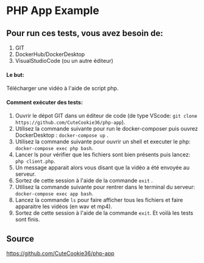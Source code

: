 # PHP App Example

## Pour run ces tests, vous avez besoin de:
1. GIT
2. DockerHub/DockerDesktop 
3. VisualStudioCode (ou un autre éditeur)

#### Le but: 
Télécharger une vidéo à l'aide de script php.

#### Comment exécuter des tests:
1. Ouvrir le dépot GIT dans un éditeur de code (de type VScode: `git clone https://github.com/CuteCookie36/php-app`).
2. Utilisez la commande suivante pour run le docker-composer puis ouvrez DockerDesktop : `docker-compose up` .
3. Utilisez la commande suivante pour ouvrir un shell et executer le php: `docker-compose exec php bash`.
4. Lancer ls pour vérifier que les fichiers sont bien présents puis lancez: `php client.php`.
5. Un message apparait alors vous disant que la vidéo a été envoyée au serveur.
6. Sortez de cette session à l'aide de la commande `exit` .
7. Utilisez la commande suivante pour rentrer dans le terminal du serveur: `docker-compose exec app bash`.
8. Lancez la commande `ls` pour faire afficher tous les fichiers et faire apparaitre les vidéos (en wav et mp4).
9. Sortez de cette session à l'aide de la commande `exit`. Et voilà les tests sont finis. 

## Source
https://github.com/CuteCookie36/php-app
